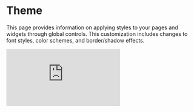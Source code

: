 # Theme

This page provides information on applying styles to your pages and widgets through global controls. This customization includes changes to font styles, color schemes, and border/shadow effects.



<div style={{ position: "relative", paddingBottom: "calc(50.52% + 41px)", height: 0, width: "100%" }}>
  <iframe
    src="https://demo.arcade.software/tV51MwCkSNVPAr3OxrH8?embed"
    frameBorder="0"
    loading="lazy"
    webkitAllowFullScreen
    mozAllowFullScreen
    allowFullScreen
    allow="fullscreen"
    style={{ position: "absolute", top: 0, left: 0, width: "100%", height: "100%" }}
    title="Appsmith | Connect Data"
  />
</div>


### Theme properties

Determines the overall look and feel of your app, and these settings offer flexibility in tailoring the theme to your preferences. Each app comes with an applied theme that serves as the default visual style. You have two primary ways to modify this applied theme:

**Changing the Theme:** You can switch to a different theme from the saved list of themes or choose from default themes. This quick and easy method allows you to experiment with various visual styles effortlessly.

**Customizing the Theme:** For a more tailored approach, the theme can be further customized based on the available options in the theme properties. These customization options provide granular control over aspects such as fonts, colors, borders, and shadows.

### Font

#### App font

Allows you to modify the fonts universally across the entire application. You can select a font from the list to apply it across all elements in the app.

### Color

#### Primary color

Sets the main color for all components, like buttons, creating a consistent theme throughout the app.

#### Background color

Allows you to set the background colour of the page or application. This customization option provides control over the backdrop, allowing you to create a specific theme or align it with brand colors. 

#### Full color picker

When enabled, the Full Color Picker allows you to select colors. If not enabled, you can input your desired hex code. 

### Border and Shadow

#### App border radius

This property applies rounded corners to the outer edge of widgets, changing the overall shape across all widgets.

#### App box shadow

This feature adds a subtle drop shadow effect around the frame of widgets, enhancing visual depth across all widgets.


